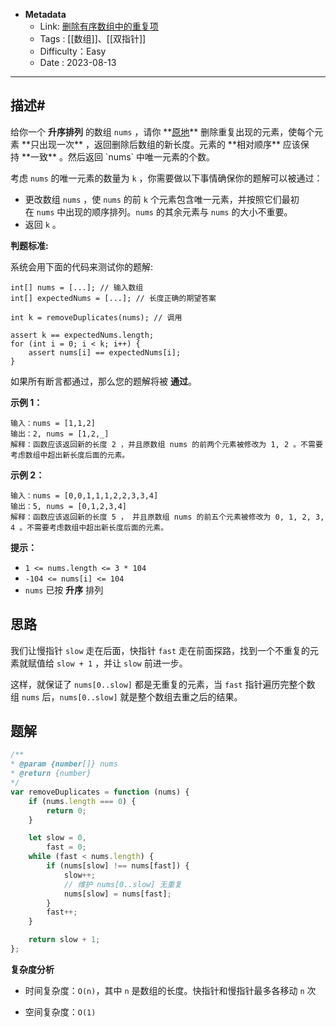 - **Metadata**
	- Link:  [删除有序数组中的重复项](https://leetcode.cn/problems/remove-duplicates-from-sorted-array/description/ "https://leetcode.cn/problems/remove-duplicates-from-sorted-array/description/")
	- Tags : [[数组]]、[[双指针]]
	- Difficulty：Easy
	- Date : 2023-08-13
---

## 描述#

给你一个 **升序排列** 的数组 `nums` ，请你 **[原地](http://baike.baidu.com/item/%E5%8E%9F%E5%9C%B0%E7%AE%97%E6%B3%95 "http://baike.baidu.com/item/%E5%8E%9F%E5%9C%B0%E7%AE%97%E6%B3%95")** 删除重复出现的元素，使每个元素 **只出现一次** ，返回删除后数组的新长度。元素的 **相对顺序** 应该保持 **一致** 。然后返回 `nums` 中唯一元素的个数。

考虑 `nums` 的唯一元素的数量为 `k` ，你需要做以下事情确保你的题解可以被通过：

- 更改数组 `nums` ，使 `nums` 的前 `k` 个元素包含唯一元素，并按照它们最初在 `nums` 中出现的顺序排列。`nums` 的其余元素与 `nums` 的大小不重要。
- 返回 `k` 。

**判题标准:**

系统会用下面的代码来测试你的题解:

```
int[] nums = [...]; // 输入数组
int[] expectedNums = [...]; // 长度正确的期望答案

int k = removeDuplicates(nums); // 调用

assert k == expectedNums.length;
for (int i = 0; i < k; i++) {
    assert nums[i] == expectedNums[i];
}
```

如果所有断言都通过，那么您的题解将被 **通过**。

**示例 1：**

```
输入：nums = [1,1,2]
输出：2, nums = [1,2,_]
解释：函数应该返回新的长度 2 ，并且原数组 nums 的前两个元素被修改为 1, 2 。不需要考虑数组中超出新长度后面的元素。
```

**示例 2：**

```
输入：nums = [0,0,1,1,1,2,2,3,3,4]
输出：5, nums = [0,1,2,3,4]
解释：函数应该返回新的长度 5 ， 并且原数组 nums 的前五个元素被修改为 0, 1, 2, 3, 4 。不需要考虑数组中超出新长度后面的元素。
```

**提示：**

- `1 <= nums.length <= 3 * 104`
- `-104 <= nums[i] <= 104`
- `nums` 已按 **升序** 排列

## 思路

我们让慢指针 `slow` 走在后面，快指针 `fast` 走在前面探路，找到一个不重复的元素就赋值给 `slow + 1` ，并让 `slow` 前进一步。

这样，就保证了 `nums[0..slow]` 都是无重复的元素，当 `fast` 指针遍历完整个数组 `nums` 后，`nums[0..slow]` 就是整个数组去重之后的结果。

## 题解

```js
/**
* @param {number[]} nums
* @return {number}
*/
var removeDuplicates = function (nums) {
    if (nums.length === 0) {
        return 0;
    }

    let slow = 0,
        fast = 0;
    while (fast < nums.length) {
        if (nums[slow] !== nums[fast]) {
            slow++;
            // 维护 nums[0..slow] 无重复
            nums[slow] = nums[fast];
        }
        fast++;
    }

    return slow + 1;
};

```

**复杂度分析**

- 时间复杂度：`O(n)`，其中 `n` 是数组的长度。快指针和慢指针最多各移动 `n` 次

- 空间复杂度：`O(1)`
